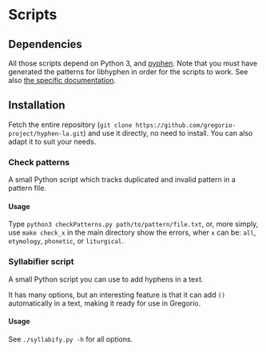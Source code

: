 # Scripts

## Dependencies

All those scripts depend on Python 3, and [pyphen](http://pyphen.org/). Note that you must have generated the patterns for libhyphen in order for the scripts to work. See also [the specific documentation](../patterns/README.md).

## Installation

Fetch the entire repository (`git clone https://github.com/gregorio-project/hyphen-la.git`) and use it directly, no need to install. You can also adapt it to suit your needs.

### Check patterns

A small Python script which tracks duplicated and invalid pattern in a pattern file.

#### Usage

Type `python3 checkPatterns.py path/to/pattern/file.txt`, or, more simply, use `make check_x` in the main directory show the errors, wher `x` can be: `all`, `etymology`, `phonetic`, or `liturgical`.


### Syllabifier script

A small Python script you can use to add hyphens in a text.

It has many options, but an interesting feature is that it can add `()` automatically in a text, making it ready for use in Gregorio.

#### Usage

See `./syllabify.py -h` for all options.
